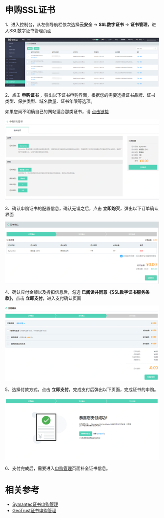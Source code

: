 
# 申购SSL证书

1、进入控制台，从左侧导航栏依次选择**云安全** -> **SSL数字证书** -> **证书管理**，进入SSL数字证书管理页面

![证书列表](/image/SSL-Certification/证书列表.png)

2、点击 **申购证书** ，弹出以下证书申购界面，根据您的需要选择证书品牌、证书类型、保护类型、域名数量、证书年限等选项。

如果您尚不明确自己的网站适合那类证书，请 [点击链接](/)

![申购证书](/image/SSL-Certification/申购证书.png)

3、确认申购证书的配置信息，确认无误之后，点击 **立即购买**，弹出以下订单确认界面

![订单确认](/image/SSL-Certification/订单确认.png)

4、确认应付金额以及折扣信息后，勾选 **已阅读并同意《SSL数字证书服务条款》**，点击 **立即支付**，进入支付确认页面

![支付确认](/image/SSL-Certification/支付确认.png)

5、选择付款方式，点击 **立即支付**，完成支付后弹出以下页面，完成证书的申购。

![支付完成](/image/SSL-Certification/支付完成.png)

6、支付完成后，需要进入[申购管理](https://certificate-console.jdcloud.com/jsecssl/orderlist)页面补全证书信息。

# 相关参考
- [Symantec证书申购管理](Symantec-DV-Complete.md)
- [GeoTrust证书申购管理](GeoTrust-OEV-Complete.md)
